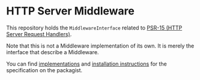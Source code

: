 HTTP Server Middleware
==============

This repository holds the `MiddlewareInterface` related to [PSR-15 (HTTP Server Request Handlers)][psr-url].

Note that this is not a Middleware implementation of its own. It is merely the interface that describe a Middleware.

You can find [implementations][implementation-url] and [installation instructions][package-url] for the specification on the packagist.

[psr-url]: https://www.php-fig.org/psr/psr-15/
[package-url]: https://packagist.org/packages/psr/http-server-middleware
[implementation-url]: https://packagist.org/providers/psr/http-server-middleware-implementation
